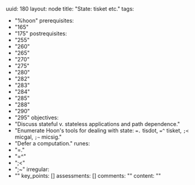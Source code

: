 uuid: 180
layout: node
title: "State: tisket etc."
tags:
 - "%hoon"
prerequisites:
  - "165"
  - "175"
postrequisites:
  - "255"
  - "260"
  - "265"
  - "270"
  - "275"
  - "280"
  - "282"
  - "283"
  - "284"
  - "285"
  - "288"
  - "290"
  - "295"
objectives:
  - "Discuss stateful v. stateless applications and path dependence."
  - "Enumerate Hoon's tools for dealing with state:  `=.` tisdot, `=^` tisket, `;<` micgal, `;~` micsig."
  - "Defer a computation."
runes:
  - "=."
  - "=^"
  - ";<"
  - ";~"
irregular:
  - ""
key_points: []
assessments: []
comments: ""
content: ""
